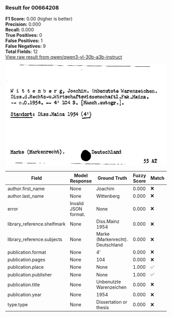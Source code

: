 ### Result for 00664208
**F1 Score:** 0.00 (higher is better)<br>**Precision:** 0.000<br>**Recall:** 0.000<br>**True Positives:** 0<br>**False Positives:** 1<br>**False Negatives:** 9<br>**Total Fields:** 12<br>[View raw result from qwen/qwen3-vl-30b-a3b-instruct](https://github.com/RISE-UNIBAS/humanities_data_benchmark/blob/main/results/2025-10-20/T0258/request_T0258_00664208.json)

<img src="https://github.com/RISE-UNIBAS/humanities_data_benchmark/blob/main/benchmarks/zettelkatalog/images/00664208.jpg?raw=true" alt="00664208" width="600px">

| Field | Model Response | Ground Truth | Fuzzy Score | Match |
|-------|----------------|--------------|-------------|-------|
| author.first_name | None | Joachim | 0.000 | ❌ |
| author.last_name | None | Wittenberg | 0.000 | ❌ |
| error | Invalid JSON format. | None | 0.000 | ❌ |
| library_reference.shelfmark | None | Diss.Mainz 1954 | 0.000 | ❌ |
| library_reference.subjects | None | Marke (Markenrecht). Deutschland | 0.000 | ❌ |
| publication.format | None | 4' | 0.000 | ❌ |
| publication.pages | None | 104 | 0.000 | ❌ |
| publication.place | None | None | 1.000 | ✅ |
| publication.publisher | None | None | 1.000 | ✅ |
| publication.title | None | Unbenutzte Warenzeichen | 0.000 | ❌ |
| publication.year | None | 1954 | 0.000 | ❌ |
| type.type | None | Dissertation or thesis | 0.000 | ❌ |
